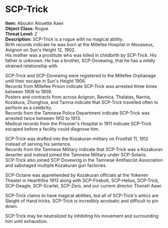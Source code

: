 # **SCP-Trick**
**Item:** Aboukir Alouette Aawi\
**Object Class:** Rogue\
**Threat Level:** 2\
**Description:** SCP-Trick is a rogue with no magical ability.\
Birth records indicate he was born at the Millefee Hospital in Mousseux, Avignon on Sun's Height 12, 1902.\
His mother was a prostitute who was killed in childbirth by SCP-Trick. His father is unknown. He has a brother, SCP-Dovewing, that he has a mildly strained relationship with.

SCP-Trick and SCP-Dovewing were registered to the Millefee Orphanage until their escape in Sun's Height 1906.\
Records from Millefee Prison indicate SCP-Trick was arrested three times between 1906 to 1909.\
Posters and contracts from across Avignon, Ravnica, Thalatas, Narnia, Kozakura, Zhonghua, and Tamna indicate that SCP-Trick travelled often to perform as a celebrity.\
Records from the Tamnese Police Department indicate SCP-Trick was arrested twice between 1912 to 1913.\
Medical records from the Prisoner's Hospital in 1911 indicate SCP-Trick escaped before a facility could diagnose him. 

SCP-Trick was drafted into the Kozakuran military on Frostfall 11, 1912 instead of serving his sentence.\
Records from the Tamnese Military indicate that SCP-Trick was a Kozakuran deserter and instead joined the Tamnese Military under SCP-Solaris.\
SCP-Trick also joined SCP-Dovewing in the Tamnese Antifascist Association and sabotaged multiple Kozakuran gun factories.

SCP-Octane was apprehended by Kozakuran officials at the Yokenen Theater in Hearthfire 1913 along with SCP-Firebolt, SCP-Helios, SCP-Trick, SCP-Deagle, SCP-Scarlet, SCP-Zero, and our current director Thoneh Aawi.

SCP-Trick claims to have magical abilities, but all of SCP-Trick's antics are Sleight of Hand tricks. SCP-Trick is incredibly acrobatic and difficult to pin down.

SCP-Trick may be neutralized by inhibiting his movement and surrounding him until exhaustion. 
